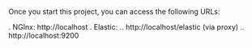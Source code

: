 Once you start this project, you can access the following URLs:

. NGInx: http://localhost
. Elastic:
.. http://localhost/elastic (via proxy)
.. http://localhost:9200
